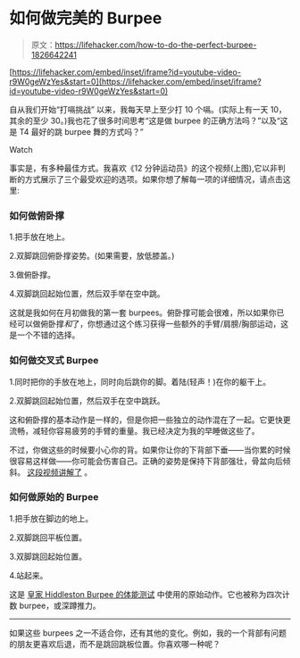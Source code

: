 # 如何做完美的 Burpee

> 原文：<https://lifehacker.com/how-to-do-the-perfect-burpee-1826642241>

 [https://lifehacker.com/embed/inset/iframe?id=youtube-video-r9W0geWzYes&start=0](https://lifehacker.com/embed/inset/iframe?id=youtube-video-r9W0geWzYes&start=0) 

自从我们开始“打嗝挑战” 以来，我每天早上至少打 10 个嗝。(实际上有一天 10，其余的至少 30。)我也花了很多时间思考“这是做 burpee 的正确方法吗？”以及“这是 T4 最好的跳 burpee 舞的方式吗？”

Watch

事实是，有多种最佳方式。我喜欢《12 分钟运动员》的这个视频(上图),它以非判断的方式展示了三个最受欢迎的选项。如果你想了解每一项的详细情况，请点击这里:

### 如何做俯卧撑

1.把手放在地上。

2.双脚跳回俯卧撑姿势。(如果需要，放低膝盖。)

3.做俯卧撑。

4.双脚跳回起始位置，然后双手举在空中跳。

这就是我如何在月初做我的第一套 burpees。俯卧撑可能会很难，所以如果你已经可以做俯卧撑*和*了，你想通过这个练习获得一些额外的手臂/肩膀/胸部运动，这是一个不错的选择。

### 如何做交叉式 Burpee

1.同时把你的手放在地上，同时向后跳你的脚。着陆(轻声！)在你的躯干上。

2.双脚跳回起始位置，然后双手在空中跳跃。

这和俯卧撑的基本动作是一样的，但是你把一些独立的动作混在了一起。它更快更流畅，减轻你容易疲劳的手臂的重量。我已经决定为我的早睡做这些了。

不过，你做这些的时候要小心你的背。如果你让你的下背部下垂——当你累的时候很容易这样做——你可能会伤害自己。正确的姿势是保持下背部强壮，骨盆向后倾斜。 [这段视频讲解了](https://youtu.be/S53wIIZNBf0?t=1m2s) 。

### 如何做原始的 Burpee

1.把手放在脚边的地上。

2.双脚跳回平板位置。

3.双脚跳回起始位置。

4.站起来。

这是 [皇家 Hiddleston Burpee 的体能测试](https://www.huffingtonpost.com/2014/05/02/burpee-history_n_5248575.html) 中使用的原始动作。它也被称为四次计数 burpee，或深蹲推力。

* * *

如果这些 burpees 之一不适合你，还有其他的变化。例如，我的一个背部有问题的朋友更喜欢后退，而不是跳回跳板位置。你喜欢哪一种呢？
